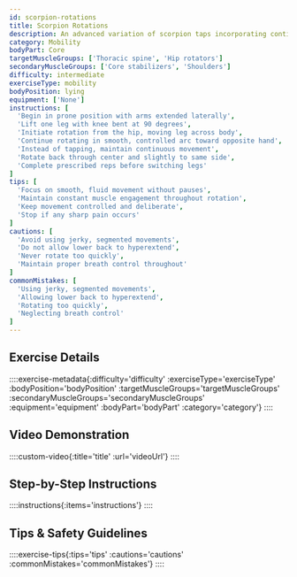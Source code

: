 ```yaml
---
id: scorpion-rotations
title: Scorpion Rotations
description: An advanced variation of scorpion taps incorporating continuous controlled rotation through multiple planes of movement, improving spinal mobility and neuromuscular control.
category: Mobility
bodyPart: Core
targetMuscleGroups: ['Thoracic spine', 'Hip rotators']
secondaryMuscleGroups: ['Core stabilizers', 'Shoulders']
difficulty: intermediate
exerciseType: mobility
bodyPosition: lying
equipment: ['None']
instructions: [
  'Begin in prone position with arms extended laterally',
  'Lift one leg with knee bent at 90 degrees',
  'Initiate rotation from the hip, moving leg across body',
  'Continue rotating in smooth, controlled arc toward opposite hand',
  'Instead of tapping, maintain continuous movement',
  'Rotate back through center and slightly to same side',
  'Complete prescribed reps before switching legs'
]
tips: [
  'Focus on smooth, fluid movement without pauses',
  'Maintain constant muscle engagement throughout rotation',
  'Keep movement controlled and deliberate',
  'Stop if any sharp pain occurs'
]
cautions: [
  'Avoid using jerky, segmented movements',
  'Do not allow lower back to hyperextend',
  'Never rotate too quickly',
  'Maintain proper breath control throughout'
]
commonMistakes: [
  'Using jerky, segmented movements',
  'Allowing lower back to hyperextend',
  'Rotating too quickly',
  'Neglecting breath control'
]
---
```


## Exercise Details

::::exercise-metadata{:difficulty='difficulty' :exerciseType='exerciseType' :bodyPosition='bodyPosition' :targetMuscleGroups='targetMuscleGroups' :secondaryMuscleGroups='secondaryMuscleGroups' :equipment='equipment' :bodyPart='bodyPart' :category='category'}
::::

## Video Demonstration

::::custom-video{:title='title' :url='videoUrl'}
::::

## Step-by-Step Instructions

::::instructions{:items='instructions'}
::::

## Tips & Safety Guidelines

::::exercise-tips{:tips='tips' :cautions='cautions' :commonMistakes='commonMistakes'}
::::
